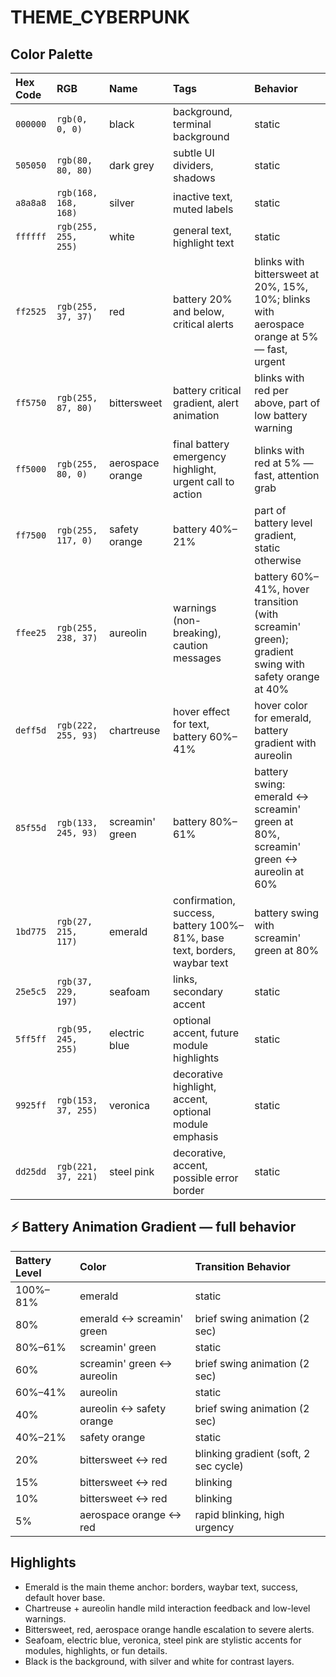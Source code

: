 # THEME_CYBERPUNK

## Color Palette
| Hex Code  | RGB                 | Name              | Tags                                     | Behavior                                                                                             |
| :-------- | :------------------ | :---------------- | :--------------------------------------- | :--------------------------------------------------------------------------------------------------- |
| `000000`  | `rgb(0, 0, 0)`      | black             | background, terminal background          | static                                                                                               |
| `505050`  | `rgb(80, 80, 80)`   | dark grey         | subtle UI dividers, shadows              | static                                                                                               |
| `a8a8a8`  | `rgb(168, 168, 168)`| silver            | inactive text, muted labels              | static                                                                                               |
| `ffffff`  | `rgb(255, 255, 255)`| white             | general text, highlight text             | static                                                                                               |
| `ff2525`  | `rgb(255, 37, 37)`  | red               | battery 20% and below, critical alerts   | blinks with bittersweet at 20%, 15%, 10%; blinks with aerospace orange at 5% — fast, urgent         |
| `ff5750`  | `rgb(255, 87, 80)`  | bittersweet       | battery critical gradient, alert animation | blinks with red per above, part of low battery warning                                               |
| `ff5000`  | `rgb(255, 80, 0)`   | aerospace orange  | final battery emergency highlight, urgent call to action | blinks with red at 5% — fast, attention grab                                                         |
| `ff7500`  | `rgb(255, 117, 0)`  | safety orange     | battery 40%–21%                          | part of battery level gradient, static otherwise                                                     |
| `ffee25`  | `rgb(255, 238, 37)` | aureolin          | warnings (non-breaking), caution messages| battery 60%–41%, hover transition (with screamin' green); gradient swing with safety orange at 40% |
| `deff5d`  | `rgb(222, 255, 93)` | chartreuse        | hover effect for text, battery 60%–41%   | hover color for emerald, battery gradient with aureolin                                              |
| `85f55d`  | `rgb(133, 245, 93)` | screamin' green   | battery 80%–61%                          | battery swing: emerald ↔ screamin' green at 80%, screamin' green ↔ aureolin at 60%                   |
| `1bd775`  | `rgb(27, 215, 117)` | emerald           | confirmation, success, battery 100%–81%, base text, borders, waybar text | battery swing with screamin' green at 80%                                                            |
| `25e5c5`  | `rgb(37, 229, 197)` | seafoam           | links, secondary accent                  | static                                                                                               |
| `5ff5ff`  | `rgb(95, 245, 255)` | electric blue     | optional accent, future module highlights| static                                                                                               |
| `9925ff`  | `rgb(153, 37, 255)` | veronica          | decorative highlight, accent, optional module emphasis | static                                                                                               |
| `dd25dd`  | `rgb(221, 37, 221)` | steel pink        | decorative, accent, possible error border| static                                                                                               |

## ⚡️ Battery Animation Gradient — full behavior
| Battery Level | Color                       | Transition Behavior                      |
| :------------ | :-------------------------- | :--------------------------------------- |
| 100%–81%      | emerald                     | static                                   |
| 80%           | emerald ↔ screamin' green   | brief swing animation (2 sec)            |
| 80%–61%      | screamin' green             | static                                   |
| 60%           | screamin' green ↔ aureolin  | brief swing animation (2 sec)            |
| 60%–41%      | aureolin                    | static                                   |
| 40%           | aureolin ↔ safety orange    | brief swing animation (2 sec)            |
| 40%–21%      | safety orange               | static                                   |
| 20%           | bittersweet ↔ red           | blinking gradient (soft, 2 sec cycle)    |
| 15%           | bittersweet ↔ red           | blinking                                 |
| 10%           | bittersweet ↔ red           | blinking                                 |
| 5%            | aerospace orange ↔ red      | rapid blinking, high urgency             |

## Highlights
- Emerald is the main theme anchor: borders, waybar text, success, default hover base.
- Chartreuse + aureolin handle mild interaction feedback and low-level warnings.
- Bittersweet, red, aerospace orange handle escalation to severe alerts.
- Seafoam, electric blue, veronica, steel pink are stylistic accents for modules, highlights, or fun details.
- Black is the background, with silver and white for contrast layers.
